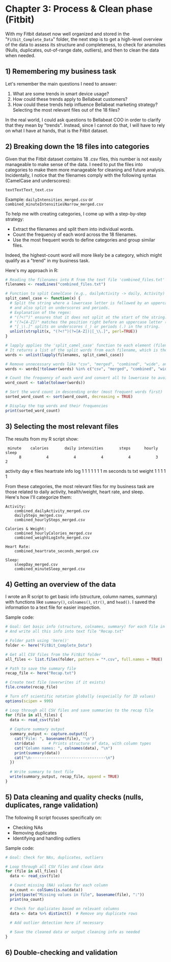 # Chapter 3: Process & Clean phase (Fitbit)

With my Fitbit dataset now well organized and stored in the "`Fitbit_Complete_Data`" folder, the next step is to get a high-level overview of the data to assess its structure and completeness, to check for anamolies (Nulls, duplicates, out-of-range date, outliers), and then to clean the data when needed.

## 1) Remembering my business task

Let's remember the main questions I need to answer:

1. What are some trends in smart device usage?
2. How could these trends apply to Bellabeat customers?
3. How could these trends help influence Bellabeat marketing strategy?Selecting the most relevant files out of the 18 files?

In the real world, I could ask questions to Bellabeat COO in order to clarify that they mean by "trends". Instead, since I cannot do that, I will have to rely on what I have at hands, that is the Fitbit dataset.

## 2) Breaking down the 18 files into categories

Given that the Fitbit dataset contains 18 .csv files, this number is not easily manageable to make sense of the data.
I need to put the files into categories to make them more manageable for cleaning and future analysis. Incidentally, I notice that the filenames comply with the following syntax (CamelCase and underscores):

`textTextText_text.csv`

Example: `dailyIntensities_merged.csv` or `combined_minuteIntensitiesNarrow_merged.csv`

To help me with creating categories, I come up with a step-by-step strategy:

- Extract the filenames and split them into individual words.
- Count the frequency of each word across the 18 filenames.
- Use the most frequent words to define categories and group similar files.

Indeed, the highest-count word will more likely be a category, which might qualify as a "trend" in my business task.

Here's my approach in R:

``` r
# Reading the filenames into R from the text file 'combined_files.txt'
filenames <- readLines("combined_files.txt")

# Function to split CamelCase (e.g., dailyActivity -> daily, Activity)
split_camel_case <- function(x) {
  # Split the string where a lowercase letter is followed by an uppercase letter
  # and also split on underscores and periods.
  # Explanation of the regex:
  # "(?<!^)" ensures that it does not split at the start of the string.
  # "(?=[A-Z])" matches the position right before an uppercase letter (used to split CamelCase).
  # "[_\\.]" splits on underscores (_) or periods (.) in the string.
  unlist(strsplit(x, "(?<!^)(?=[A-Z])|[_\\.]", perl=TRUE))
}

# lapply applies the 'split_camel_case' function to each element (filename) in the 'filenames' list
# It returns a list of the split words from each filename, which is then flattened into a single vector using unlist()
words <- unlist(lapply(filenames, split_camel_case))

# Remove unnecessary words like "csv", "merged", "combined", "wide", and "narrow" from the list
words <- words[!tolower(words) %in% c("csv", "merged", "combined", "wide", "narrow")]

# Count the frequency of each word and convert all to lowercase to avoid case-sensitive duplicates
word_count <- table(tolower(words))

# Sort the word count in descending order (most frequent words first)
sorted_word_count <- sort(word_count, decreasing = TRUE)

# Display the top words and their frequencies
print(sorted_word_count)

```

## 3) Selecting the most relevant files

The results from my R script show:

     minute    calories       daily intensities       steps      hourly       sleep 
          8           4           4           4           4           3           2 
   activity         day           e       files   heartrate        info         log 
          1           1           1           1           1           1           1 
          m     seconds          ts         txt      weight 
          1           1           1           1           1 
          

From these categories, the most relevant files for my business task are those related to daily activity, health/weight, heart rate, and sleep.  
Here's how I'll categorize them:

    Activity: 
        combined_dailyActivity_merged.csv
        dailySteps_merged.csv
        combined_hourlySteps_merged.csv

    Calories & Weight:
        combined_hourlyCalories_merged.csv
        combined_weightLogInfo_merged.csv

    Heart Rate: 
        combined_heartrate_seconds_merged.csv

    Sleep: 
        sleepDay_merged.csv
        combined_minuteSleep_merged.csv


## 4) Getting an overview of the data

I wrote an R script to get basic info (structure, column names, summary) with functions like `summary()`, `colnames()`, `str()`, and `head()`.
I saved the information to a text file for easier inspection.

Sample code:

```r
# Goal: Get basic info (structure, colnames, summary) for each file in "FitBit_Complete_Data"
# And write all this info into text file "Recap.txt"

# Folder path using 'here()'
folder <- here("FitBit_Complete_Data")

# Get all CSV files from the FitBit folder
all_files <- list.files(folder, pattern = "*.csv", full.names = TRUE)

# Path to save the summary file
recap_file <- here("Recap.txt")

# Create text file (overwrites if it exists)
file.create(recap_file)

# Turn off scientific notation globally (especially for ID values)
options(scipen = 999)

# Loop through all CSV files and save summaries to the recap file
for (file in all_files) {
  data <- read_csv(file)
  
  # Capture summary output
  summary_output <- capture.output({
    cat("File: ", basename(file), "\n")
    str(data)      # Prints structure of data, with column types
    cat("Column names: ", colnames(data), "\n")
    print(summary(data))
    cat("\n---------------------------------\n")
  })
  
  # Write summary to text file
  write(summary_output, recap_file, append = TRUE)
}

```

## 5) Data cleaning and quality checks (nulls, duplicates, range validation)

The following R script focuses specifically on:
- Checking NAs
- Removing duplicates
- Identifying and handling outliers


Sample code:
```r
# Goal: Check for NAs, duplicates, outliers

# Loop through all CSV files and clean data
for (file in all_files) {
  data <- read_csv(file)

  # Count missing (NA) values for each column
  na_count <- colSums(is.na(data))
  print(paste("Missing values in file", basename(file), ":"))
  print(na_count)

  # Check for duplicates based on relevant columns
  data <- data %>% distinct()  # Remove any duplicate rows
  
  # Add outlier detection here if necessary

  # Save the cleaned data or output cleaning info as needed
}

```

## 6) Double-checking and validation




